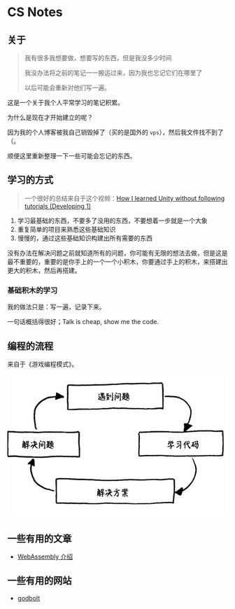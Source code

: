 # CS Notes

## 关于

> 我有很多我想要做，想要写的东西，但是我没多少时间
>
> 我没办法将之前的笔记一一搬运过来，因为我也忘记它们在哪里了
>
> 以后可能会重新对他们写一遍。

这是一个关于我个人平常学习的笔记积累。

为什么是现在才开始建立的呢？

因为我的个人博客被我自己销毁掉了（买的是国外的 `vps`），然后我文件找不到了（。

顺便这里重新整理一下一些可能会忘记的东西。

## 学习的方式

> 一个很好的总结来自于这个视频：[How I learned Unity without following tutorials (Developing 1)](https://www.youtube.com/watch?v=vFjXKOXdgGo)

1. 学习最基础的东西，不要多了没用的东西，不要想着一步就是一个大象
2. 重复简单的项目来熟悉这些基础知识
3. 慢慢的，通过这些基础知识构建出所有需要的东西

没有办法在解决问题之前就知道所有的问题，你可能有无限的想法去做，但是这是最不重要的，重要的是你手上的一个一个小积木，你要通过手上的积木，来搭建出更大的积木，然后再搭建。

### 基础积木的学习

我的做法只是：写一遍，记录下来。

一句话概括得很好；Talk is cheap, show me the code.

## 编程的流程

来自于《游戏编程模式》。

![流程图](./Assets/Image/编程的流程图.png)

## 一些有用的文章

- [WebAssembly 介绍](https://www.smashingmagazine.com/2017/05/abridged-cartoon-introduction-webassembly/)

## 一些有用的网站

- [godbolt](https://godbolt.org/)